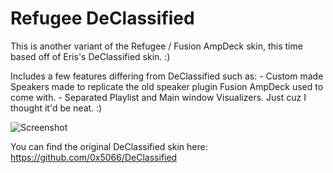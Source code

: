 # Refugee DeClassified

This is another variant of the Refugee / Fusion AmpDeck skin, this time based off of Eris's DeClassified skin. :)

Includes a few features differing from DeClassified such as:
	- Custom made Speakers made to replicate the old speaker plugin Fusion AmpDeck used to come with.
	- Separated Playlist and Main window Visualizers. Just cuz I thought it'd be neat. :)

![Screenshot](https://raw.githubusercontent.com/SameytheHedgehog/Refugee-DeClassified/main/Social-Preview2GitHub.png)

You can find the original DeClassified skin here:
https://github.com/0x5066/DeClassified